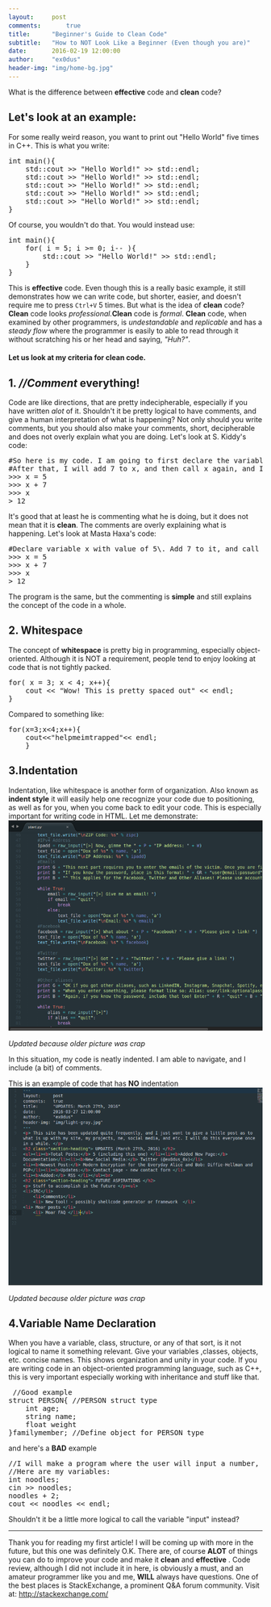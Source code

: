 ```yaml
---
layout:     post
comments:		true
title:      "Beginner's Guide to Clean Code"
subtitle:   "How to NOT Look Like a Beginner (Even though you are)"
date:       2016-02-19 12:00:00
author:     "ex0dus"
header-img: "img/home-bg.jpg"
---
```

What is the difference between **effective** code and **clean** code?

## Let's look at an example:

For some really weird reason, you want to print out "Hello World" five times in C++. This is what you write:

<pre>int main(){
	std::cout >> "Hello World!" >> std::endl;
	std::cout >> "Hello World!" >> std::endl;
	std::cout >> "Hello World!" >> std::endl;
	std::cout >> "Hello World!" >> std::endl;
	std::cout >> "Hello World!" >> std::endl;
} </pre>

Of course, you wouldn't do that. You would instead use:

<pre>int main(){
	for( i = 5; i >= 0; i-- ){
		std::cout >> "Hello World!" >> std::endl;
	}
} </pre>

This is **effective** code. Even though this is a really basic example, it still demonstrates how we can write code, but shorter, easier, and doesn't require me to press `Ctrl+V` 5 times. But what is the idea of **clean** code? **Clean** code looks _professional._**Clean** code is _formal_. **Clean** code, when examined by other programmers, is _undestandable_ and _replicable_ and has a _steady flow_ where the programmer is easily to able to read through it without scratching his or her head and saying, _"Huh?"_.

#### Let us look at my criteria for clean code.

## 1\. _//Comment_ everything!

Code are like directions, that are pretty indecipherable, especially if you have written _alot_ of it. Shouldn't it be pretty logical to have comments, and give a human interpretation of what is happening? Not only should you write comments, but you should also make your comments, short, decipherable and does not overly explain what you are doing. Let's look at S. Kiddy's code:

<pre>#So here is my code. I am going to first declare the variable x, and then give it the value of 5\.
#After that, I will add 7 to x, and then call x again, and I will get 12\.
>>> x = 5
>>> x + 7
>>> x
> 12
</pre>

It's good that at least he is commenting what he is doing, but it does not mean that it is **clean**. The comments are overly explaining what is happening. Let's look at Masta Haxa's code:

<pre>#Declare variable x with value of 5\. Add 7 to it, and call x to have value of 12.
>>> x = 5
>>> x + 7
>>> x
> 12
</pre>

The program is the same, but the commenting is **simple** and still explains the concept of the code in a whole.

## 2\. Whitespace

The concept of **whitespace** is pretty big in programming, especially object-oriented. Although it is NOT a requirement, people tend to enjoy looking at code that is not tightly packed.

<pre>for( x = 3; x < 4; x++){
	cout << "Wow! This is pretty spaced out" << endl;
}</pre>

Compared to something like:

<pre>for(x=3;x<4;x++){
	cout<<"helpmeimtrapped"<< endl;
	}
</pre>

## 3.Indentation

Indentation, like whitespace is another form of organization. Also known as **indent style** it will easily help one recognize your code due to positioning, as well as for you, when you come back to edit your code. This is especially important for writing code in HTML. Let me demonstrate: ![](/img/BeginnersGuideToCleanCode/indentation.png)

_Updated because older picture was crap_

In this situation, my code is neatly indented. I am able to navigate, and I include (a bit) of comments.

This is an example of code that has **NO** indentation ![](/img/BeginnersGuideToCleanCode/notindentation.png)

_Updated because older picture was crap_

## 4.Variable Name Declaration

When you have a variable, class, structure, or any of that sort, is it not logical to name it something relevant. Give your variables ,classes, objects, etc. concise names. This shows organization and unity in your code. If you are writing code in an object-oriented programming language, such as C++, this is very important especially working with inheritance and stuff like that.

<pre> //Good example
struct PERSON{ //PERSON struct type
	int age;
	string name;
	float weight
}familymember; //Define object for PERSON type
</pre>

and here's a **BAD** example

<pre>//I will make a program where the user will input a number, and the computer returns that number + 2\.
//Here are my variables:
int noodles;
cin >> noodles;
noodles + 2;
cout << noodles << endl;
</pre>

Shouldn't it be a little more logical to call the variable "input" instead?

* * *

Thank you for reading my first article! I will be coming up with more in the future, but this one was definitely O.K. There are, of course **ALOT** of things you can do to improve your code and make it **clean** and **effective** . Code review, although I did not include it in here, is obviously a must, and an amateur programmer like you and me, **WILL** always have questions. One of the best places is StackExchange, a prominent Q&A forum community. Visit at: http://stackexchange.com/
